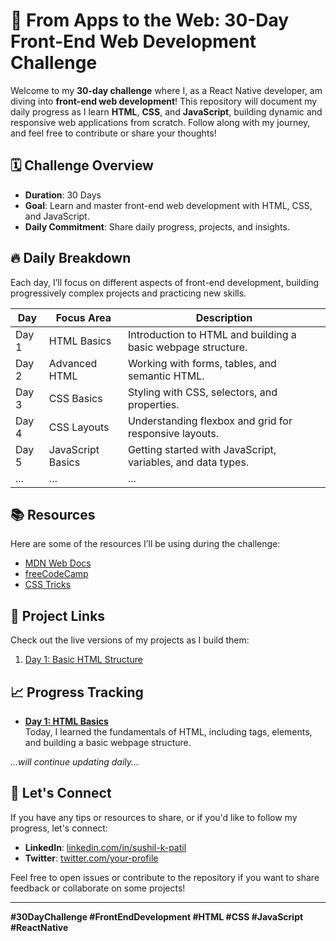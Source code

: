 # 🚀 From Apps to the Web: 30-Day Front-End Web Development Challenge

Welcome to my **30-day challenge** where I, as a React Native developer, am diving into **front-end web development**! This repository will document my daily progress as I learn **HTML**, **CSS**, and **JavaScript**, building dynamic and responsive web applications from scratch. Follow along with my journey, and feel free to contribute or share your thoughts!

## 🗓️ Challenge Overview

- **Duration**: 30 Days
- **Goal**: Learn and master front-end web development with HTML, CSS, and JavaScript.
- **Daily Commitment**: Share daily progress, projects, and insights.

## 🔥 Daily Breakdown

Each day, I’ll focus on different aspects of front-end development, building progressively complex projects and practicing new skills.

| Day | Focus Area | Description |
| --- | ---------- | ----------- |
| Day 1 | HTML Basics | Introduction to HTML and building a basic webpage structure. |
| Day 2 | Advanced HTML | Working with forms, tables, and semantic HTML. |
| Day 3 | CSS Basics | Styling with CSS, selectors, and properties. |
| Day 4 | CSS Layouts | Understanding flexbox and grid for responsive layouts. |
| Day 5 | JavaScript Basics | Getting started with JavaScript, variables, and data types. |
| ...  | ...        | ...         |

## 📚 Resources

Here are some of the resources I’ll be using during the challenge:
- [MDN Web Docs](https://developer.mozilla.org/en-US/)
- [freeCodeCamp](https://www.freecodecamp.org/)
- [CSS Tricks](https://css-tricks.com/)

## 🔗 Project Links

Check out the live versions of my projects as I build them:
1. [Day 1: Basic HTML Structure](#)

## 📈 Progress Tracking

- **[Day 1: HTML Basics](#)**  
  Today, I learned the fundamentals of HTML, including tags, elements, and building a basic webpage structure.

*...will continue updating daily...*

## 💬 Let's Connect

If you have any tips or resources to share, or if you'd like to follow my progress, let's connect:
- **LinkedIn**: [linkedin.com/in/sushil-k-patil](https://linkedin.com/in/sushil-k-patil)
- **Twitter**: [twitter.com/your-profile](https://twitter.com/your-profile)

Feel free to open issues or contribute to the repository if you want to share feedback or collaborate on some projects!

---

**#30DayChallenge #FrontEndDevelopment #HTML #CSS #JavaScript #ReactNative**
